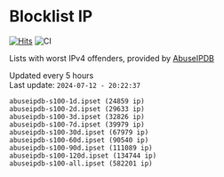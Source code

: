 # Blocklist IP

[![Hits](https://hits.seeyoufarm.com/api/count/incr/badge.svg?url=https%3A%2F%2Fgithub.com%2Fborestad%2Fblocklist-ip%2F&count_bg=%2379C83D&title_bg=%23555555&icon=&icon_color=%23E7E7E7&title=hits&edge_flat=false)](https://hits.seeyoufarm.com)  ![CI](https://img.shields.io/github/workflow/status/borestad/blocklist-ip/CI?style=flat-square)

Lists with worst IPv4 offenders, provided by [AbuseIPDB](https://www.abuseipdb.com/)

<!-- FOOTER-PLACEHOLDER -->
Updated every 5 hours<br>
Last update: `2024-07-12 - 20:22:37`
```
abuseipdb-s100-1d.ipset (24859 ip)
abuseipdb-s100-2d.ipset (29633 ip)
abuseipdb-s100-3d.ipset (32826 ip)
abuseipdb-s100-7d.ipset (39979 ip)
abuseipdb-s100-30d.ipset (67979 ip)
abuseipdb-s100-60d.ipset (90540 ip)
abuseipdb-s100-90d.ipset (111089 ip)
abuseipdb-s100-120d.ipset (134744 ip)
abuseipdb-s100-all.ipset (582201 ip)
```
